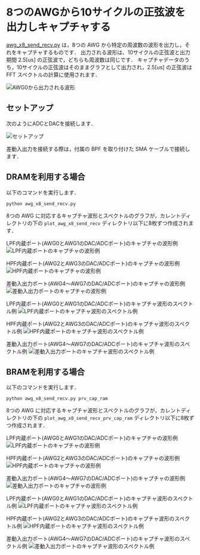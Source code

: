# 8つのAWGから10サイクルの正弦波を出力しキャプチャする

[awg_x8_send_recv.py](../awg_x8_send_recv.py) は，8つの AWG から特定の周波数の波形を出力し，それをキャプチャするものです．
出力される波形は、10サイクルの正弦波と出力期間 2.5[us] の正弦波で，どちらも周波数は同じです．
キャプチャデータのうち，10サイクルの正弦波はそのままグラフとして出力され，2.5[us] の正弦波は FFT スペクトルの計算に使用されます．

![AWG0から出力される波形](images/awg-x8-send-recv-example.png)

## セットアップ

次のようにADCとDACを接続します．

![セットアップ](images/awg-x8-send-recv-setup.png)

差動入出力を接続する際は，付属の BPF を取り付けた SMA ケーブルで接続します．

## DRAMを利用する場合

以下のコマンドを実行します．

```
python awg_x8_send_recv.py
```

8つの AWG に対応するキャプチャ波形とスペクトルのグラフが，カレントディレクトリの下の `plot_awg_x8_send_recv` ディレクトリ以下に8枚ずつ作成されます．

LPF内蔵ポート(AWG0とAWG1のDAC/ADCポート)のキャプチャの波形例
![LPF内蔵ポートのキャプチャの波形例](images/awg-x8-send-recv-result-1.png)

HPF内蔵ポート(AWG2とAWG3のDAC/ADCポート)のキャプチャの波形例
![HPF内蔵ポートのキャプチャの波形例](images/awg-x8-send-recv-result-2.png)

差動入出力ポート(AWG4〜AWG7のDAC/ADCポート)のキャプチャの波形例
![差動入出力ポートのキャプチャの波形例](images/awg-x8-send-recv-result-3.png)

LPF内蔵ポート(AWG0とAWG1のDAC/ADCポート)のキャプチャ波形のスペクトル例
![LPF内蔵ポートのキャプチャ波形のスペクトル例](images/awg-x8-send-recv-spectrum-1.png)

HPF内蔵ポート(AWG2とAWG3のDAC/ADCポート)のキャプチャ波形のスペクトル例
![HPF内蔵ポートのキャプチャ波形のスペクトル例](images/awg-x8-send-recv-spectrum-2.png)

差動入出力ポート(AWG4〜AWG7のDAC/ADCポート)のキャプチャ波形のスペクトル例
![差動入出力ポートのキャプチャ波形のスペクトル例](images/awg-x8-send-recv-spectrum-3.png)

## BRAMを利用する場合

以下のコマンドを実行します．

```
python awg_x8_send_recv.py prv_cap_ram
```

8つの AWG に対応するキャプチャ波形とスペクトルのグラフが，カレントディレクトリの下の `plot_awg_x8_send_recv_prv_cap_ram` ディレクトリ以下に8枚ずつ作成されます．

LPF内蔵ポート(AWG0とAWG1のDAC/ADCポート)のキャプチャの波形例
![LPF内蔵ポートのキャプチャの波形例](images/awg-x8-send-recv-bram-result-1.png)

HPF内蔵ポート(AWG2とAWG3のDAC/ADCポート)のキャプチャの波形例
![HPF内蔵ポートのキャプチャの波形例](images/awg-x8-send-recv-bram-result-2.png)

差動入出力ポート(AWG4〜AWG7のDAC/ADCポート)のキャプチャの波形例
![差動入出力ポートのキャプチャの波形例](images/awg-x8-send-recv-bram-result-3.png)

LPF内蔵ポート(AWG0とAWG1のDAC/ADCポート)のキャプチャ波形のスペクトル例
![LPF内蔵ポートのキャプチャ波形のスペクトル例](images/awg-x8-send-recv-bram-spectrum-1.png)

HPF内蔵ポート(AWG2とAWG3のDAC/ADCポート)のキャプチャ波形のスペクトル例
![HPF内蔵ポートのキャプチャ波形のスペクトル例](images/awg-x8-send-recv-bram-spectrum-2.png)

差動入出力ポート(AWG4〜AWG7のDAC/ADCポート)のキャプチャ波形のスペクトル例
![差動入出力ポートのキャプチャ波形のスペクトル例](images/awg-x8-send-recv-bram-spectrum-3.png)
